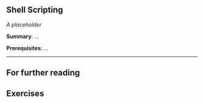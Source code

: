 Shell Scripting
---------------

*A placeholder*

**Summary**: ...

**Prerequisites**: ...

- - -

For further reading
-------------------

Exercises
---------

